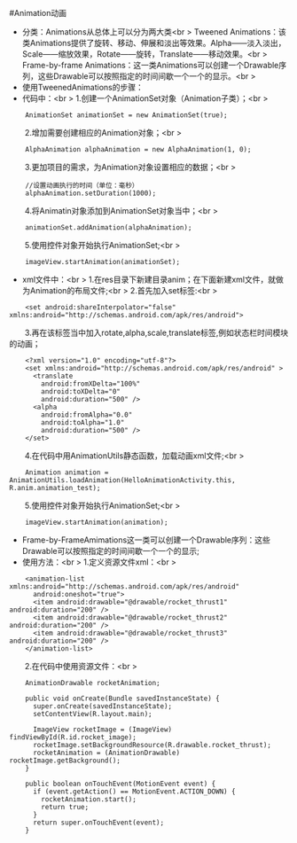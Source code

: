 #Animation动画
- 分类：Animations从总体上可以分为两大类<br \>
Tweened Animations：该类Animations提供了旋转、移动、伸展和淡出等效果。Alpha——淡入淡出，Scale——缩放效果，Rotate——旋转，Translate——移动效果。<br \>
Frame-by-frame Animations：这一类Animations可以创建一个Drawable序列，这些Drawable可以按照指定的时间间歇一个一个的显示。<br \>
- 使用TweenedAnimations的步骤：
- 代码中：<br \>
  1.创建一个AnimationSet对象（Animation子类）；<br \> 
```
    AnimationSet animationSet = new AnimationSet(true); 
```
　　2.增加需要创建相应的Animation对象；<br \> 
```
    AlphaAnimation alphaAnimation = new AlphaAnimation(1, 0); 
```
　　3.更加项目的需求，为Animation对象设置相应的数据；<br \>
```
    //设置动画执行的时间（单位：毫秒）  
    alphaAnimation.setDuration(1000);  
```
　　4.将Animatin对象添加到AnimationSet对象当中；<br \>
```
    animationSet.addAnimation(alphaAnimation);  
```
　　5.使用控件对象开始执行AnimationSet;<br \>
```
    imageView.startAnimation(animationSet); 
```
- xml文件中：<br \>
1.在res目录下新建目录anim；在下面新建xml文件，就做为Animation的布局文件;<br \>
2.首先加入set标签:<br \>
```
    <set android:shareInterpolator="false" xmlns:android="http://schemas.android.com/apk/res/android">
```
　　3.再在该标签当中加入rotate,alpha,scale,translate标签,例如状态栏时间模块的动画；
```
    <?xml version="1.0" encoding="utf-8"?>
    <set xmlns:android="http://schemas.android.com/apk/res/android" >
      <translate
        android:fromXDelta="100%"
        android:toXDelta="0"
        android:duration="500" />
      <alpha
        android:fromAlpha="0.0"
        android:toAlpha="1.0"
        android:duration="500" />
    </set>  
```
　　4.在代码中用AnimationUtils静态函数，加载动画xml文件;<br \>
```
    Animation animation = AnimationUtils.loadAnimation(HelloAnimationActivity.this, R.anim.animation_test);  
```
　　5.使用控件对象开始执行AnimationSet;<br \>
```
    imageView.startAnimation(animation); 
```
- Frame-by-FrameAmimations这一类可以创建一个Drawable序列：这些Drawable可以按照指定的时间间歇一个一个的显示;
- 使用方法：<br \>
1.定义资源文件xml：<br \>
```
    <animation-list xmlns:android="http://schemas.android.com/apk/res/android"  
      android:oneshot="true">  
      <item android:drawable="@drawable/rocket_thrust1" android:duration="200" />  
      <item android:drawable="@drawable/rocket_thrust2" android:duration="200" />  
      <item android:drawable="@drawable/rocket_thrust3" android:duration="200" />  
    </animation-list>  
```
　　2.在代码中使用资源文件：<br \>
```
    AnimationDrawable rocketAnimation;  
      
    public void onCreate(Bundle savedInstanceState) {  
      super.onCreate(savedInstanceState);  
      setContentView(R.layout.main);  
      
      ImageView rocketImage = (ImageView) findViewById(R.id.rocket_image);  
      rocketImage.setBackgroundResource(R.drawable.rocket_thrust);  
      rocketAnimation = (AnimationDrawable) rocketImage.getBackground();  
    }  
      
    public boolean onTouchEvent(MotionEvent event) {  
      if (event.getAction() == MotionEvent.ACTION_DOWN) {  
        rocketAnimation.start();  
        return true;  
      }  
      return super.onTouchEvent(event);  
    }  
```
